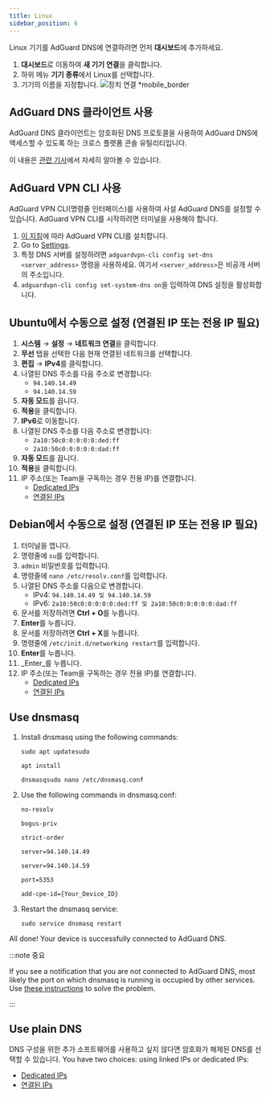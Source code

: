 ```yaml
---
title: Linux
sidebar_position: 6
---
```


Linux 기기를 AdGuard DNS에 연결하려면 먼저 **대시보드**에 추가하세요.

1. **대시보드**로 이동하여 **새 기기 연결**을 클릭합니다.
2. 하위 메뉴 **기기 종류**에서 Linux를 선택합니다.
3. 기기의 이름을 지정합니다.
   ![장치 연결 \*mobile\_border](https://cdn.adtidy.org/content/kb/dns/private/new_dns/connect/choose_linux.png)

## AdGuard DNS 클라이언트 사용

AdGuard DNS 클라이언트는 암호화된 DNS 프로토콜을 사용하여 AdGuard DNS에 액세스할 수 있도록 하는 크로스 플랫폼 콘솔 유틸리티입니다.

이 내용은 [관련 기사](/dns-client/overview/)에서 자세히 알아볼 수 있습니다.

## AdGuard VPN CLI 사용

AdGuard VPN CLI(명령줄 인터페이스)를 사용하여 사설 AdGuard DNS를 설정할 수 있습니다. AdGuard VPN CLI를 시작하려면 터미널을 사용해야 합니다.

1. [이 지침](https://adguard-vpn.com/kb/adguard-vpn-for-linux/installation/)에 따라 AdGuard VPN CLI를 설치합니다.
2. Go to [Settings](https://adguard-vpn.com/kb/adguard-vpn-for-linux/settings/).
3. 특정 DNS 서버를 설정하려면 `adguardvpn-cli config set-dns <server_address>` 명령을 사용하세요. 여기서 `<server_address>`은 비공개 서버의 주소입니다.
4. `adguardvpn-cli config set-system-dns on`을 입력하여 DNS 설정을 활성화합니다.

## Ubuntu에서 수동으로 설정 (연결된 IP 또는 전용 IP 필요)

1. **시스템** → **설정** → **네트워크 연결**을 클릭합니다.
2. **무선** 탭을 선택한 다음 현재 연결된 네트워크를 선택합니다.
3. **편집** → **IPv4**를 클릭합니다.
4. 나열된 DNS 주소를 다음 주소로 변경합니다:
   - `94.140.14.49`
   - `94.140.14.59`
5. **자동 모드**를 끕니다.
6. **적용**을 클릭합니다.
7. **IPv6**로 이동합니다.
8. 나열된 DNS 주소를 다음 주소로 변경합니다:
   - `2a10:50c0:0:0:0:0:ded:ff`
   - `2a10:50c0:0:0:0:0:dad:ff`
9. **자동 모드**를 끕니다.
10. **적용**을 클릭합니다.
11. IP 주소(또는 Team을 구독하는 경우 전용 IP)를 연결합니다.
    - [Dedicated IPs](/private-dns/connect-devices/other-options/dedicated-ip.md)
    - [연결된 IPs](/private-dns/connect-devices/other-options/linked-ip.md)

## Debian에서 수동으로 설정 (연결된 IP 또는 전용 IP 필요)

1. 터미널을 엽니다.
2. 명령줄에 `su`를 입력합니다.
3. `admin` 비밀번호를 입력합니다.
4. 명령줄에 `nano /etc/resolv.conf`를 입력합니다.
5. 나열된 DNS 주소를 다음으로 변경합니다.
   - IPv4: `94.140.14.49 및 94.140.14.59`
   - IPv6: `2a10:50c0:0:0:0:0:ded:ff 및 2a10:50c0:0:0:0:0:dad:ff`
6. 문서를 저장하려면 **Ctrl + O**를 누릅니다.
7. **Enter**를 누릅니다.
8. 문서를 저장하려면 **Ctrl + X**를 누릅니다.
9. 명령줄에 `/etc/init.d/networking restart`를 입력합니다.
10. **Enter**를 누릅니다.
11. _Enter_를 누릅니다.
12. IP 주소(또는 Team을 구독하는 경우 전용 IP)를 연결합니다.
    - [Dedicated IPs](/private-dns/connect-devices/other-options/dedicated-ip.md)
    - [연결된 IPs](/private-dns/connect-devices/other-options/linked-ip.md)

## Use dnsmasq

1. Install dnsmasq using the following commands:

   `sudo apt updatesudo`

   `apt install`

   `dnsmasqsudo nano /etc/dnsmasq.conf`

2. Use the following commands in dnsmasq.conf:

   `no-resolv`

   `bogus-priv`

   `strict-order`

   `server=94.140.14.49`

   `server=94.140.14.59`

   `port=5353`

   `add-cpe-id={Your_Device_ID}`

3. Restart the dnsmasq service:

   `sudo service dnsmasq restart`

All done! Your device is successfully connected to AdGuard DNS.

:::note 중요

If you see a notification that you are not connected to AdGuard DNS, most likely the port on which dnsmasq is running is occupied by other services. Use [these instructions](https://github.com/AdguardTeam/AdGuardHome/wiki/FAQ#bindinuse) to solve the problem.

:::

## Use plain DNS

DNS 구성을 위한 추가 소프트웨어를 사용하고 싶지 않다면 암호화가 해제된 DNS를 선택할 수 있습니다. You have two choices: using linked IPs or dedicated IPs:

- [Dedicated IPs](/private-dns/connect-devices/other-options/dedicated-ip.md)
- [연결된 IPs](/private-dns/connect-devices/other-options/linked-ip.md)

